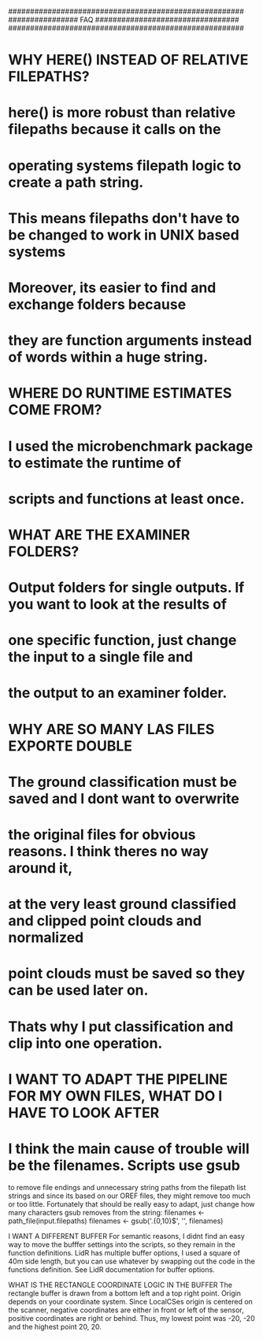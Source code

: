 ######################################################
################ FAQ #################################
######################################################
# WHY HERE() INSTEAD OF RELATIVE FILEPATHS?
# here() is more robust than relative filepaths because it calls on the
# operating systems filepath logic to create a path string.
# This means filepaths don't have to be changed to work in UNIX based systems
# Moreover, its easier to find and exchange folders because
# they are function arguments instead of words within a huge string.

# WHERE DO RUNTIME ESTIMATES COME FROM?
# I used the microbenchmark package to estimate the runtime of 
# scripts and functions at least once.

# WHAT ARE THE EXAMINER FOLDERS?
# Output folders for single outputs. If you want to look at the results of
# one specific function, just change the input to a single file and
# the output to an examiner folder. 

# WHY ARE SO MANY LAS FILES EXPORTE DOUBLE
# The ground classification must be saved and I dont want to overwrite
# the original files for obvious reasons. I think theres no way around it,
# at the very least ground classified and clipped point clouds and normalized
# point clouds must be saved so they can be used later on. 
# Thats why I put classification and clip into one operation. 

# I WANT TO ADAPT THE PIPELINE FOR MY OWN FILES, WHAT DO I HAVE TO LOOK AFTER
# I think the main cause of trouble will be the filenames. Scripts use gsub
to remove file endings and unnecessary string paths from the filepath list strings and since its based on our OREF files, they might remove too much or too little. Fortunately that should be really easy to adapt, just change how
many characters gsub removes from the string: 
filenames <- path_file(input.filepaths)
filenames <- gsub('.{0,10}$', '', filenames)

I WANT A DIFFERENT BUFFER
For semantic reasons, I didnt find an easy way to move the bufffer settings into the scripts, so they remain in the function definitions. LidR has multiple buffer options, I used a square of 40m side length, but you can use
whatever by swapping out the code in the functions definition. See LidR documentation for buffer options. 

WHAT IS THE RECTANGLE COORDINATE LOGIC IN THE BUFFER
The rectangle buffer is drawn from a bottom left and a top right point. Origin depends on your coordinate system. Since LocalCSes origin is centered on the scanner, negative coordinates are either in front or left of the sensor, positive coordinates are right or behind. Thus, my lowest point was -20, -20 and the highest point 20, 20.
